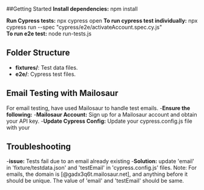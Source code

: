 ##Getting Started
**Install dependencies:**
npm install

**Run Cypress tests:**
npx cypress open
**To run cypress test individually:**
npx cypress run --spec "cypress/e2e/activateAccount.spec.cy.js"   
**To run e2e test:**
node run-tests.js 

## Folder Structure
- **fixtures/**: Test data files.
- **e2e/**: Cypress test files.

## Email Testing with Mailosaur
For email testing, have used Mailosaur to handle test emails.
-**Ensure the following:**
-**Mailosaur Account:** Sign up for a Mailosaur account and obtain your API key.
-**Update Cypress Config:** Update your cypress.config.js file with your 

## Troubleshooting
-**issue:** Tests fail due to an email already existing
-**Solution:** update 'email' in 'fixture/testdata.json' and 'testEmail' in 'cypress.config.js' files.
Note: For emails, the domain is [@gadx3q6t.mailosaur.net], and anything before it should be unique. The value of 'email' and 'testEmail' should be same.
